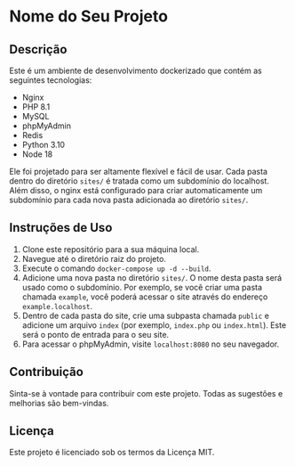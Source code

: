 # Nome do Seu Projeto

## Descrição

Este é um ambiente de desenvolvimento dockerizado que contém as seguintes tecnologias:

- Nginx
- PHP 8.1
- MySQL
- phpMyAdmin
- Redis
- Python 3.10
- Node 18

Ele foi projetado para ser altamente flexível e fácil de usar. Cada pasta dentro do diretório `sites/` é tratada como um subdomínio do localhost. Além disso, o nginx está configurado para criar automaticamente um subdomínio para cada nova pasta adicionada ao diretório `sites/`.

## Instruções de Uso

1. Clone este repositório para a sua máquina local.
2. Navegue até o diretório raiz do projeto.
3. Execute o comando `docker-compose up -d --build`.
4. Adicione uma nova pasta no diretório `sites/`. O nome desta pasta será usado como o subdomínio. Por exemplo, se você criar uma pasta chamada `example`, você poderá acessar o site através do endereço `example.localhost`.
5. Dentro de cada pasta do site, crie uma subpasta chamada `public` e adicione um arquivo `index` (por exemplo, `index.php` ou `index.html`). Este será o ponto de entrada para o seu site.
6. Para acessar o phpMyAdmin, visite `localhost:8080` no seu navegador.

## Contribuição

Sinta-se à vontade para contribuir com este projeto. Todas as sugestões e melhorias são bem-vindas.

## Licença

Este projeto é licenciado sob os termos da Licença MIT.
